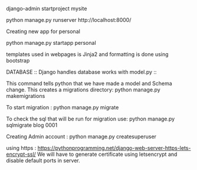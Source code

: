 django-admin startproject mysite

python manage.py runserver
 http://localhost:8000/

Creating new app for personal

python manage.py startapp personal

templates used in webpages is Jinja2 and formatting is done using bootstrap


DATABASE :: Django handles database works with model.py ::

This command tells python that we have made a model and Schema change. This creates a migrations directory: python manage.py makemigrations

To start migration : python manage.py migrate

To check the sql that will be run for migration use: python manage.py sqlmigrate blog 0001

Creating Admin account : python manage.py createsuperuser

using https : https://pythonprogramming.net/django-web-server-https-lets-encrypt-ssl/
We will have to generate certificate using letsencrypt and disable default ports in server.
